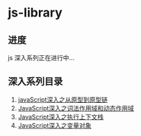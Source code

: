 # js-library

## 进度
js 深入系列正在进行中...

## 深入系列目录
1. [javaScript深入之从原型到原型链](https://github.com/iiicon/js-library/blob/master/demos/JavaScript%E6%B7%B1%E5%85%A5%E4%B9%8B%E4%BB%8E%E5%8E%9F%E5%9E%8B%E5%88%B0%E5%8E%9F%E5%9E%8B%E9%93%BE.html)
2. [JavaScript深入之词法作用域和动态作用域]()
3. [JavaScript深入之执行上下文栈]()
4. [JavaScript深入之变量对象]()